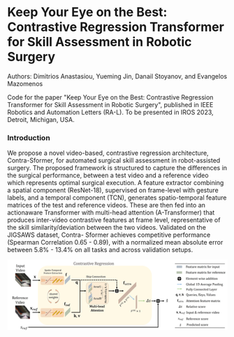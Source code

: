 # Keep Your Eye on the Best: Contrastive Regression Transformer for Skill Assessment in Robotic Surgery
Authors: Dimitrios Anastasiou, Yueming Jin, Danail Stoyanov, and Evangelos Mazomenos

Code for the paper "Keep Your Eye on the Best: Contrastive Regression Transformer for Skill Assessment in Robotic Surgery", published in IEEE Robotics and Automation Letters (RA-L).
To be presented in IROS 2023, Detroit, Michigan, USA.

### Introduction
We propose a novel video-based, contrastive
regression architecture, Contra-Sformer, for automated
surgical skill assessment in robot-assisted surgery. The proposed
framework is structured to capture the differences in the
surgical performance, between a test video and a reference video
which represents optimal surgical execution. A feature extractor
combining a spatial component (ResNet-18), supervised on
frame-level with gesture labels, and a temporal component
(TCN), generates spatio-temporal feature matrices of the test
and reference videos. These are then fed into an actionaware
Transformer with multi-head attention (A-Transformer)
that produces inter-video contrastive features at frame level,
representative of the skill similarity/deviation between the two
videos. Validated on the JIGSAWS dataset, Contra-
Sformer achieves competitive performance (Spearman Correlation 0.65 -
0.89), with a normalized mean absolute error between 5.8% -
13.4% on all tasks and across validation setups.

![Contra-Sformer](ContraSformer.jpg)
